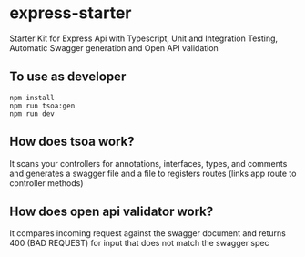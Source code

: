 # express-starter

Starter Kit for Express Api with Typescript, Unit and Integration Testing, Automatic Swagger generation and Open API validation

## To use as developer

`npm install`</br>
`npm run tsoa:gen`</br>
`npm run dev`</br>

## How does tsoa work?

It scans your controllers for annotations, interfaces, types, and comments and generates a swagger file and a file to registers routes (links app route to controller methods)

## How does open api validator work?

It compares incoming request against the swagger document and returns 400 (BAD REQUEST) for input that does not match the swagger spec
